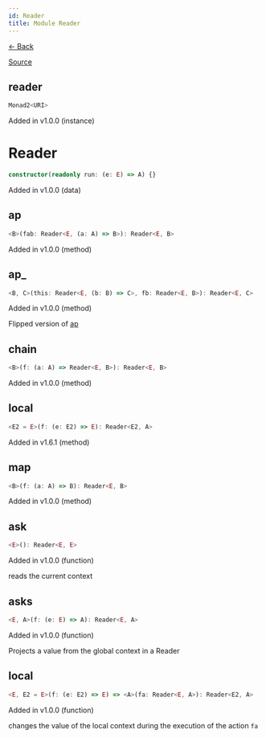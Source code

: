 ```yaml
---
id: Reader
title: Module Reader
---
```


[← Back](.)

[Source](https://github.com/gcanti/fp-ts/blob/master/src/Reader.ts)

## reader

```ts
Monad2<URI>
```

Added in v1.0.0 (instance)

# Reader

```ts
constructor(readonly run: (e: E) => A) {}
```

Added in v1.0.0 (data)

## ap

```ts
<B>(fab: Reader<E, (a: A) => B>): Reader<E, B>
```

Added in v1.0.0 (method)

## ap\_

```ts
<B, C>(this: Reader<E, (b: B) => C>, fb: Reader<E, B>): Reader<E, C>
```

Added in v1.0.0 (method)

Flipped version of [ap](#ap)

## chain

```ts
<B>(f: (a: A) => Reader<E, B>): Reader<E, B>
```

Added in v1.0.0 (method)

## local

```ts
<E2 = E>(f: (e: E2) => E): Reader<E2, A>
```

Added in v1.6.1 (method)

## map

```ts
<B>(f: (a: A) => B): Reader<E, B>
```

Added in v1.0.0 (method)

## ask

```ts
<E>(): Reader<E, E>
```

Added in v1.0.0 (function)

reads the current context

## asks

```ts
<E, A>(f: (e: E) => A): Reader<E, A>
```

Added in v1.0.0 (function)

Projects a value from the global context in a Reader

## local

```ts
<E, E2 = E>(f: (e: E2) => E) => <A>(fa: Reader<E, A>): Reader<E2, A>
```

Added in v1.0.0 (function)

changes the value of the local context during the execution of the action `fa`
